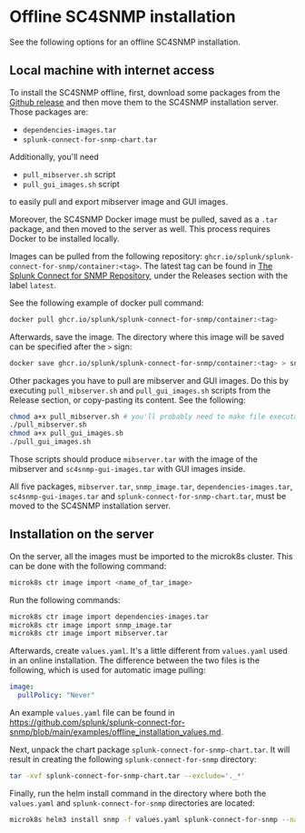 # Offline SC4SNMP installation

See the following options for an offline SC4SNMP installation. 

## Local machine with internet access
To install the SC4SNMP offline, first, download some packages from the [Github release](https://github.com/splunk/splunk-connect-for-snmp/releases) and then move them
to the SC4SNMP installation server. Those packages are:

- `dependencies-images.tar`
- `splunk-connect-for-snmp-chart.tar`

Additionally, you'll need 

- `pull_mibserver.sh` script
- `pull_gui_images.sh` script

to easily pull and export mibserver image and GUI images.

Moreover, the SC4SNMP Docker image must be pulled, saved as a `.tar` package, and then moved to the server as well. 
This process requires Docker to be installed locally.

Images can be pulled from the following repository: `ghcr.io/splunk/splunk-connect-for-snmp/container:<tag>`. 
The latest tag can be found in [The Splunk Connect for SNMP Repository](https://github.com/splunk/splunk-connect-for-snmp), under the Releases section with the label `latest`.

See the following example of docker pull command:

```bash
docker pull ghcr.io/splunk/splunk-connect-for-snmp/container:<tag>
```

Afterwards, save the image. The directory where this image will be saved can be specified after the `>` sign:

```bash
docker save ghcr.io/splunk/splunk-connect-for-snmp/container:<tag> > snmp_image.tar
```

Other packages you have to pull are mibserver and GUI images. Do this by executing `pull_mibserver.sh` and 
`pull_gui_images.sh` scripts from the Release section, or copy-pasting its content. See the following:

```bash
chmod a+x pull_mibserver.sh # you'll probably need to make file executable
./pull_mibserver.sh
chmod a+x pull_gui_images.sh
./pull_gui_images.sh
```

Those scripts should produce `mibserver.tar` with the image of the mibserver and `sc4snmp-gui-images.tar` with GUI images inside.

All five packages, `mibserver.tar`, `snmp_image.tar`, `dependencies-images.tar`, `sc4snmp-gui-images.tar` and `splunk-connect-for-snmp-chart.tar`, must be moved to the SC4SNMP installation server.

## Installation on the server

On the server, all the images must be imported to the microk8s cluster. This can be done with the following command:

```bash
microk8s ctr image import <name_of_tar_image>
```

Run the following commands:

```bash
microk8s ctr image import dependencies-images.tar
microk8s ctr image import snmp_image.tar
microk8s ctr image import mibserver.tar
```

Afterwards, create `values.yaml`. It's a little different from `values.yaml` used in an online installation. 
The difference between the two files is the following, which is used for automatic image pulling:

```yaml
image:
  pullPolicy: "Never"
```

An example `values.yaml` file can be found in https://github.com/splunk/splunk-connect-for-snmp/blob/main/examples/offline_installation_values.md.

Next, unpack the chart package `splunk-connect-for-snmp-chart.tar`. It will result in creating the following `splunk-connect-for-snmp` directory:

```bash
tar -xvf splunk-connect-for-snmp-chart.tar --exclude='._*'
```

Finally, run the helm install command in the directory where both the `values.yaml` and `splunk-connect-for-snmp` directories are located:

```bash
microk8s helm3 install snmp -f values.yaml splunk-connect-for-snmp --namespace=sc4snmp --create-namespace
```

[offline_doc_link]: https://github.com/splunk/splunk-connect-for-snmp/blob/main/examples/offline_installation_values.md
